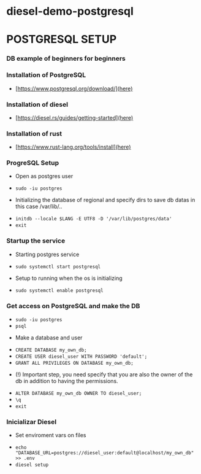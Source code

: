 # diesel-demo-postgresql
# POSTGRESQL SETUP

### DB example of beginners for beginners

 ### Installation of PostgreSQL
 * [https://www.postgresql.org/download/](here)

 ### Installation of diesel
 * [https://diesel.rs/guides/getting-started](here)

 ### Installation of rust
 * [https://www.rust-lang.org/tools/install](here)


 ### ProgreSQL Setup
 * Open as postgres user
 - `sudo -iu postgres`
 * Initializing the database of regional and specify dirs to save db datas in this case /var/lib/..
 - `initdb --locale $LANG -E UTF8 -D '/var/lib/postgres/data'`
 - `exit`


 ### Startup the service
 * Starting postgres service
 - `sudo systemctl start postgresql`
 * Setup to running when the os is initializing
 - `sudo systemctl enable postgresql`


 ### Get access on PostgreSQL and make the DB
 - `sudo -iu postgres`
 - `psql`
 * Make a database and user
 - `CREATE DATABASE my_own_db;`
 - `CREATE USER diesel_user WITH PASSWORD 'default';`
 - `GRANT ALL PRIVILEGES ON DATABASE my_own_db;`
 * \(!\) Important step, you need specify that you are also the owner of the db in addition to having the permissions.
 - `ALTER DATABASE my_own_db OWNER TO diesel_user;`
 - `\q`
 - `exit`

### Inicializar Diesel
 * Set enviroment vars on files
 - `echo "DATABASE_URL=postgres://diesel_user:default@localhost/my_own_db" >> .env`
 - `diesel setup`
